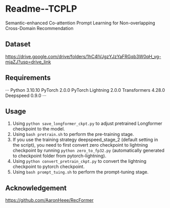 # Readme--TCPLP
Semantic-enhanced Co-attention Prompt Learning for Non-overlapping Cross-Domain Recommendation

## Dataset
https://drive.google.com/drive/folders/1hC4IVJgzYJzYaFRGqb3W0qH_vg-mjaZJ?usp=drive_link

## Requirements
···
Python 3.10.10
PyTorch 2.0.0
PyTorch Lightning 2.0.0
Transformers 4.28.0
Deepspeed 0.9.0
···

## Usage
1. Using `python save_longformer_ckpt.py` to adjust pretrained Longformer checkpoint to the model.
2. Using `bash pretrain.sh` to perform the pre-training stage.
3. If you use the training strategy deepspeed_stage_2 (default setting in the script), you need to first convert zero checkpoint to lightning checkpoint by running `python zero_to_fp32.py` (automatically generated to checkpoint folder from pytorch-lightning).
4. Using `python convert_pretrain_ckpt.py` to convert the lightning checkpoint to pytorch checkpoint.
5. Using `bash prompt_tuing.sh` to perform the prompt-tuning stage.

## Acknowledgement
https://github.com/AaronHeee/RecFormer
